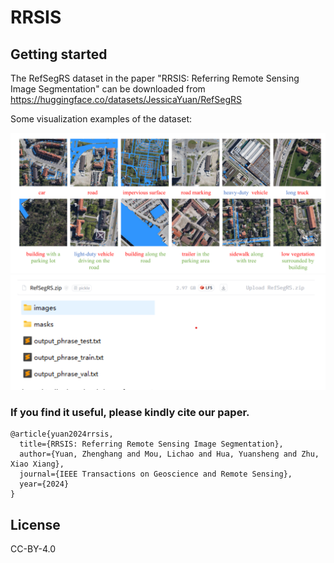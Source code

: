 # RRSIS


## Getting started

The RefSegRS dataset in the paper "RRSIS: Referring Remote Sensing Image Segmentation" can be downloaded from https://huggingface.co/datasets/JessicaYuan/RefSegRS


Some visualization examples of the dataset:

![image](https://github.com/zhu-xlab/rrsis/blob/main/rrsis.png)
![image](https://github.com/zhu-xlab/rrsis/blob/main/data_hf.png)

### If you find it useful, please kindly cite our paper.


```
@article{yuan2024rrsis,
  title={RRSIS: Referring Remote Sensing Image Segmentation},
  author={Yuan, Zhenghang and Mou, Lichao and Hua, Yuansheng and Zhu, Xiao Xiang},
  journal={IEEE Transactions on Geoscience and Remote Sensing},
  year={2024}
}
```



## License
CC-BY-4.0

